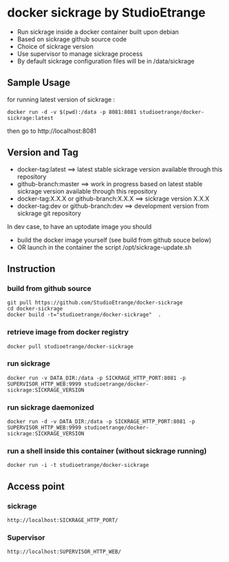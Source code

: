 # docker sickrage by StudioEtrange

* Run sickrage inside a docker container built upon debian
* Based on sickrage github source code
* Choice of sickrage version
* Use supervisor to manage sickrage process
* By default sickrage configuration files will be in /data/sickrage


## Sample Usage

for running latest version of sickrage :

	docker run -d -v $(pwd):/data -p 8081:8081 studioetrange/docker-sickrage:latest

then go to http://localhost:8081

## Version and Tag

* docker-tag:latest ==> latest stable sickrage version available through this repository
* github-branch:master ==> work in progress based on latest stable sickrage version available through this repository
* docker-tag:X.X.X or github-branch:X.X.X ==> sickrage version X.X.X
* docker-tag:dev or github-branch:dev ==> development version from sickrage git repository

In dev case, to have an uptodate image you should
* build the docker image yourself (see build from github souce below)
* OR launch in the container the script /opt/sickrage-update.sh


## Instruction

### build from github source

	git pull https://github.com/StudioEtrange/docker-sickrage
	cd docker-sickrage
	docker build -t="studioetrange/docker-sickrage"	 .

### retrieve image from docker registry

	docker pull studioetrange/docker-sickrage

### run sickrage 

	docker run -v DATA_DIR:/data -p SICKRAGE_HTTP_PORT:8081 -p SUPERVISOR_HTTP_WEB:9999 studioetrange/docker-sickrage:SICKRAGE_VERSION

### run sickrage daemonized

	docker run -d -v DATA_DIR:/data -p SICKRAGE_HTTP_PORT:8081 -p SUPERVISOR_HTTP_WEB:9999 studioetrange/docker-sickrage:SICKRAGE_VERSION


### run a shell inside this container (without sickrage running)

	docker run -i -t studioetrange/docker-sickrage

## Access point

### sickrage

	http://localhost:SICKRAGE_HTTP_PORT/

### Supervisor

	http://localhost:SUPERVISOR_HTTP_WEB/
